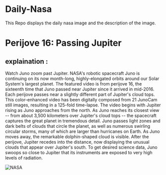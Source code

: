 # Daily-Nasa

This Repo displays the daily nasa image and the description of the image.

<!--NASA-->
# Perijove 16: Passing Jupiter
## explaination :

Watch Juno zoom past Jupiter.  NASA's robotic spacecraft Juno is continuing on its now month-long, highly-elongated orbits around our Solar System's largest planet.  The featured video is from perijove 16, the sixteenth time that Juno passed near Jupiter since it arrived in mid-2016. Each perijove passes near a slightly different part of Jupiter's cloud tops.  This color-enhanced video has been digitally composed from 21 JunoCam still images, resulting in a 125-fold time-lapse. The video begins with Jupiter rising as Juno approaches from the north. As Juno reaches its closest view -- from about 3,500 kilometers over Jupiter's cloud tops -- the spacecraft captures the great planet in tremendous detail. Juno passes light zones and dark belts of clouds that circle the planet, as well as numerous swirling circular storms, many of which are larger than hurricanes on Earth.  As Juno moves away, the remarkable dolphin-shaped cloud is visible.  After the perijove, Jupiter recedes into the distance, now displaying the unusual clouds that appear over Jupiter's south.  To get desired science data, Juno swoops so close to Jupiter that its instruments are exposed to very high levels of radiation.

![NASA](https://www.youtube.com/embed/c4TU3arrZR8?rel=0)
<!--/NASA-->